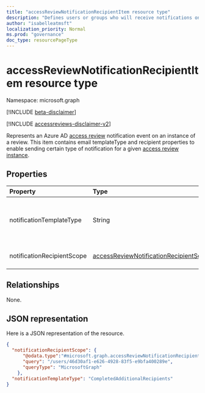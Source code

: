 ```yaml
---
title: "accessReviewNotificationRecipientItem resource type"
description: "Defines users or groups who will receive notifications on access review."
author: "isabelleatmsft"
localization_priority: Normal
ms.prod: "governance"
doc_type: resourcePageType
---
```


# accessReviewNotificationRecipientItem resource type

Namespace: microsoft.graph

[!INCLUDE [beta-disclaimer](../../includes/beta-disclaimer.md)]

[!INCLUDE [accessreviews-disclaimer-v2](../../includes/accessreviews-disclaimer-v2.md)]


Represents an Azure AD [access review](accessreviewsv2-root.md) notification event on an instance of a review. This item contains email templateType and recipient properties to enable sending certain type of notification for a given [access review instance](accessreviewinstance.md).

## Properties

| Property                     | Type     | Description                          |
| :--------------------------- | :------  | :----------                          |
| notificationTemplateType  |String  | Indicates what type of access review email should be sent. Supported template type is `CompletedAdditionalRecipients` which sends a notification to recipient of review completion.|
| notificationRecipientScope |[accessReviewNotificationRecipientScope](../resources/accessreviewnotificationrecipientscope.md)  | Determines who the notification email will be sent to.|

## Relationships
None.


## JSON representation

Here is a JSON representation of the resource.

<!-- {
  "blockType": "resource",
  "keyProperty": "id",
  "@odata.type": "microsoft.graph.accessReviewNotificationRecipientItem",
  "openType": true
}
-->

```json
{
  "notificationRecipientScope": {
      "@odata.type":"#microsoft.graph.accessReviewNotificationRecipientQueryScope",                
      "query": "/users/46d30af1-e626-4928-83f5-e9bfa400289e",
      "queryType": "MicrosoftGraph"
    },
  "notificationTemplateType": "CompletedAdditionalRecipients"
}
```
